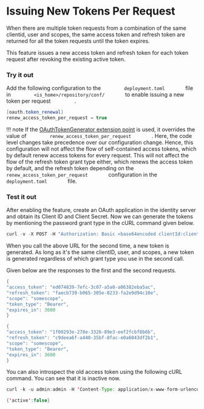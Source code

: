 # Issuing New Tokens Per Request

When there are multiple token requests from a combination of the same
clientid, user and scopes, the same access token and refresh token are
returned for all the token requests until the token expires.

This feature issues a new access token and refresh token for each token
request after revoking the existing active token.

### Try it out

Add the following configuration to the `         deployment.toml        ` file in
`         <is_home>/repository/conf/        ` to enable issuing
a new token per request `         .        `

``` java
[oauth.token_renewal] 
renew_access_token_per_request = true
```

!!! note
    If the [OAuthTokenGenerator extension
    point](../../using-wso2-identity-server/extension-points-for-oauth)
    is used, it overrides the value of
    `         renew_access_token_per_request        ` . Here, the code level changes
    take precedence over our configuration change. Hence, this configuration
    will not affect the flow of self-contained access tokens, which by
    default renew access tokens for every request. This will not affect the
    flow of the refresh token grant type either, which renews the access
    token by default, and the refresh token depending on the
    `         renew_access_token_per_request        ` configuration in the
    `         deployment.toml        ` file.
    

### Test it out

After enabling the feature, create an OAuth application in the identity
server and obtain its Client ID and Client Secret. Now we can generate
the tokens by mentioning the password grant type in the cURL command
given below.

``` java
curl -v -X POST -H "Authorization: Basic <base64encoded clientId:clientSecrect>" -k -d "grant_type=password&username=admin&password=admin&scope=somescope" -H "Content-Type:application/x-www-form-urlencoded" https://localhost:9443/oauth2/token
```
  
When you call the above URL for the second time, a new token is
generated. As long as it's the same clientID, user, and scopes, a new
token is generated regardless of which grant type you use in the second
call.

Given below are the responses to the first and the second requests.

``` java tab="Response to the first call"
{
"access_token": "ed074839-7efc-3c07-a5a0-a06382eba5ac",
"refresh_token": "faecb739-b065-305e-8233-fa2e9d94c10e",
"scope": "somescope",
"token_type": "Bearer",
"expires_in": 3600
}
```

``` java tab="Response to the second call"
{
"access_token": "1f00293e-278e-3326-89e3-eef2fcbf8b6b",
"refresh_token": "c9deea6f-a440-35bf-8fac-e0a6043df2b1",
"scope": "somescope",
"token_type": "Bearer",
"expires_in": 3600
}
```
  
You can also introspect the old access token using the following cURL
command. You can see that it is inactive now.

``` java tab="Request"
curl -k -u admin:admin -H 'Content-Type: application/x-www-form-urlencoded' -X POST --data 'token=<access token from 1st token API call>'https://localhost:9443/oauth2/introspect
```

``` java tab="Response"
{'active':false}
```
